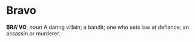 # Bravo

**BRA'VO**, _noun_ A daring villain; a bandit; one who sets law at defiance; an assassin or murderer.